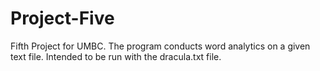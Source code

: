 # Project-Five
Fifth Project for UMBC.
The program conducts word analytics on a given text file. Intended to be run with the dracula.txt file. 
